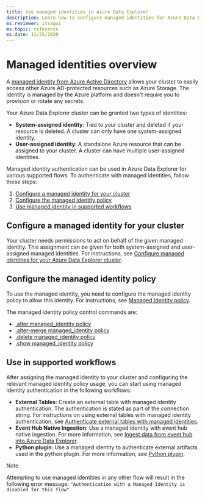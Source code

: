 ```yaml
---
title: Use managed identities in Azure Data Explorer
description: Learn how to configure managed identities for Azure Data Explorer scenarios.
ms.reviewer: itsagui
ms.topic: reference
ms.date: 11/25/2020
---
```

# Managed identities overview

A [managed identity from Azure Active Directory](/azure/active-directory/managed-identities-azure-resources/overview) allows your cluster to easily access other Azure AD-protected resources such as Azure Storage. The identity is managed by the Azure platform and doesn't require you to provision or rotate any secrets. 

Your Azure Data Explorer cluster can be granted two types of identities:

* **System-assigned identity**: Tied to your cluster and deleted if your resource is deleted. A cluster can only have one system-assigned identity.
* **User-assigned identity**: A standalone Azure resource that can be assigned to 
your cluster. A cluster can have multiple user-assigned identities.

Managed identity authentication can be used in Azure Data Explorer for various supported flows. To authenticate with managed identities, follow these steps:

1. [Configure a managed identity for your cluster](#configure-a-managed-identity-for-your-cluster)
1. [Configure the managed identity policy](#configure-the-managed-identity-policy)
1. [Use managed identity in supported workflows](#use-in-supported-workflows)

## Configure a managed identity for your cluster

Your cluster needs permissions to act on behalf of the given managed identity. This assignment can be given for both system-assigned and user-assigned managed identities. For instructions, see [Configure managed identities for your Azure Data Explorer cluster](configure-managed-identities-cluster.md#configure-managed-identities-for-your-azure-data-explorer-cluster).

## Configure the managed identity policy

To use the managed identity, you need to configure the managed identity policy to allow this identity. For instructions, see [Managed Identity policy](kusto/management/managed-identity-policy.md).

The managed identity policy control commands are:
* [.alter managed_identity policy](kusto/management/alter-managed-identity-policy-command.md)
* [.alter-merge managed_identity policy](kusto/management/alter-merge-managed-identity-policy-command.md)
* [.delete managed_identity policy](kusto/management/delete-managed-identity-policy-command.md)
* [.show managed_identity policy](kusto/management/show-managed-identity-policy-command.md)

## Use in supported workflows

After assigning the managed identity to your cluster and configuring the relevant managed identity policy usage, you can start using managed identity authentication in the following workflows:

* **External Tables**: Create an external table with managed identity authentication. The authentication is stated as part of the connection string. For instructions on using external tables with managed identity authentication, see [Authenticate external tables with managed identities](external-tables-managed-identities.md).
* **Event Hub Native Ingestion**: Use a managed identity with event hub native ingestion. For more information, see [Ingest data from event hub into Azure Data Explorer](ingest-data-event-hub.md).
* **Python plugin**: Use a managed identity to authenticate external artifacts used in the python plugin. For more information, see [Python plugin](./kusto/query/pythonplugin.md).

> [!NOTE]
> Attempting to use managed identities in any other flow will result in the following error message: `"Authentication with a Managed Identity is disabled for this flow"`